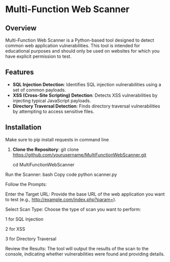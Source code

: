 # Multi-Function Web Scanner

## Overview
Multi-Function Web Scanner is a Python-based tool designed to detect common web application vulnerabilities. This tool is intended for educational purposes and should only be used on websites for which you have explicit permission to test.

## Features
- **SQL Injection Detection**: Identifies SQL injection vulnerabilities using a set of common payloads.
- **XSS (Cross-Site Scripting) Detection**: Detects XSS vulnerabilities by injecting typical JavaScript payloads.
- **Directory Traversal Detection**: Finds directory traversal vulnerabilities by attempting to access sensitive files.

## Installation

Make sure to pip install requests in command line
1. **Clone the Repository**:
    git clone https://github.com/yourusername/MultiFunctionWebScanner.git

    cd MultiFunctionWebScanner

Run the Scanner:
bash
Copy code
python scanner.py

Follow the Prompts:

Enter the Target URL: Provide the base URL of the web application you want to test (e.g., http://example.com/index.php?param=).

Select Scan Type: Choose the type of scan you want to perform:

1 for SQL Injection

2 for XSS

3 for Directory Traversal

Review the Results: The tool will output the results of the scan to the console, indicating whether vulnerabilities were found and providing details.

